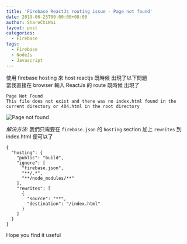 ```yaml
---
title: 'Firebase ReactJs routing issue - Page not found'
date: 2019-06-25T00:00:00+08:00
author: ShareChiWai
layout: post
categories:
  - Firebase
tags:
  - Firebase
  - NodeJs
  - Javascript
---
```


使用 firebase hosting 來 host reactjs 既時候 出現了以下問題  
當我直接在 browser 輸入 ReactJs 的 route 既時候 出現了  

```
Page Not Found
This file does not exist and there was no index.html found in the current directory or 404.html in the root directory

```

![Page not found](/img/2019/fireabase-react-404.png 'firebase page not found')

_解決方法:_
我們只需要在 `firebase.json` 的 `hosting` section
加上 `rewrites` 到 index.html 便可以了

```
{
  "hosting": {
    "public": "build",
    "ignore": [
      "firebase.json",
      "**/.*",
      "**/node_modules/**"
    ],
    "rewrites": [
      {
        "source": "**",
        "destination": "/index.html"
      }
    ]
  }
}
```

Hope you find it useful
